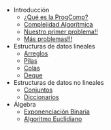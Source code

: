 - Introducción
	- [¿Qué es la ProgComp?](/introduccion/que_es_cp.md)
	- [Complejidad Algorítmica](/introduccion/complejidad.md)
	- [Nuestro primer problema!!](/introduccion/primer_problema.md)
	- [Más problemas!!!](/introduccion/mas_problemas.md)
- Estructuras de datos lineales
	- [Arreglos](/edd_lineales/arreglos.md)
	- [Pilas](/edd_lineales/pilas.md)
	- [Colas](/edd_lineales/colas.md)
	- [Deque](/edd_lineales/deque.md)
- Estructuras de datos no lineales
  - [Conjuntos](./edd_no_lineales/set.md)
  - [Diccionarios](./edd_no_lineales/map.md)
- Álgebra
	- [Exponenciación Binaria](/algebra/exponenciacion-binaria.md)
	- [Algoritmo Euclidiano](/algebra/algoritmo-euclidiano.md)
